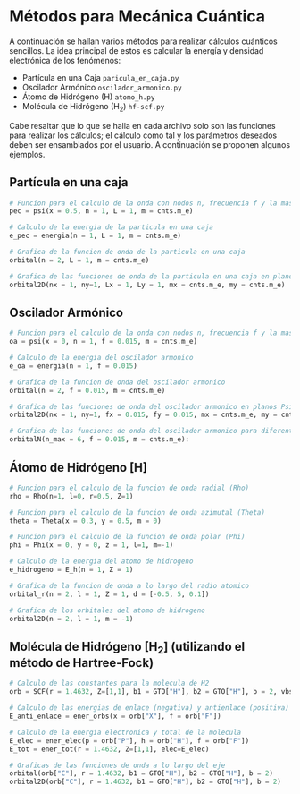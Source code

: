# Métodos para Mecánica Cuántica

A continuación se hallan varios métodos para realizar cálculos cuánticos sencillos.
La idea principal de estos es calcular la energía y densidad electrónica de los fenómenos:
* Partícula en una Caja `paricula_en_caja.py`
* Oscilador Armónico `oscilador_armonico.py`
* Átomo de Hidrógeno (H) `atomo_h.py`
* Molécula de Hidrógeno (H<sub>2</sub>) `hf-scf.py`

Cabe resaltar que lo que se halla en cada archivo solo son las funciones para realizar los cálculos; el cálculo como tal y los parámetros deseados deben ser ensamblados por el usuario. A continuación se proponen algunos ejemplos.

## Partícula en una caja
```python
# Funcion para el calculo de la onda con nodos n, frecuencia f y la masa del electron
pec = psi(x = 0.5, n = 1, L = 1, m = cnts.m_e)

# Calculo de la energia de la particula en una caja
e_pec = energia(n = 1, L = 1, m = cnts.m_e)

# Grafica de la funcion de onda de la particula en una caja
orbital(n = 2, L = 1, m = cnts.m_e)

# Grafica de las funciones de onda de la particula en una caja en planos Psi[x] * Psi[y]
orbital2D(nx = 1, ny=1, Lx = 1, Ly = 1, mx = cnts.m_e, my = cnts.m_e)
```

## Oscilador Armónico
```python
# Funcion para el calculo de la onda con nodos n, frecuencia f y la masa del electron
oa = psi(x = 0, n = 1, f = 0.015, m = cnts.m_e)

# Calculo de la energia del oscilador armonico
e_oa = energia(n = 1, f = 0.015)

# Grafica de la funcion de onda del oscilador armonico
orbital(n = 2, f = 0.015, m = cnts.m_e)

# Grafica de las funciones de onda del oscilador armonico en planos Psi[x] * Psi[y]
orbital2D(nx = 1, ny=1, fx = 0.015, fy = 0.015, mx = cnts.m_e, my = cnts.m_e)

# Grafica de las funciones de onda del oscilador armonico para diferentes niveles n
orbitalN(n_max = 6, f = 0.015, m = cnts.m_e):
```

## Átomo de Hidrógeno [H]
```python
# Funcion para el calculo de la funcion de onda radial (Rho)
rho = Rho(n=1, l=0, r=0.5, Z=1)

# Funcion para el calculo de la funcion de onda azimutal (Theta)
theta = Theta(x = 0.3, y = 0.5, m = 0)

# Funcion para el calculo de la funcion de onda polar (Phi)
phi = Phi(x = 0, y = 0, z = 1, l=1, m=-1)

# Calculo de la energia del atomo de hidrogeno
e_hidrogeno = E_h(n = 1, Z = 1)

# Grafica de la funcion de onda a lo largo del radio atomico
orbital_r(n = 2, l = 1, Z = 1, d = [-0.5, 5, 0.1])

# Grafica de los orbitales del atomo de hidrogeno
orbital2D(n = 2, l = 1, m = -1)
```

## Molécula de Hidrógeno [H<sub>2</sub>] (utilizando el método de Hartree-Fock)
```python
# Calculo de las constantes para la molecula de H2
orb = SCF(r = 1.4632, Z=[1,1], b1 = GTO["H"], b2 = GTO["H"], b = 2, vbs=True)

# Calculo de las energias de enlace (negativa) y antienlace (positiva)
E_anti_enlace = ener_orbs(x = orb["X"], f = orb["F"])

# Calculo de la energia electronica y total de la molecula
E_elec = ener_elec(p = orb["P"], h = orb["H"], f = orb["F"])
E_tot = ener_tot(r = 1.4632, Z=[1,1], elec=E_elec)

# Graficas de las funciones de onda a lo largo del eje
orbital(orb["C"], r = 1.4632, b1 = GTO["H"], b2 = GTO["H"], b = 2)
orbital2D(orb["C"], r = 1.4632, b1 = GTO["H"], b2 = GTO["H"], b = 2)
```